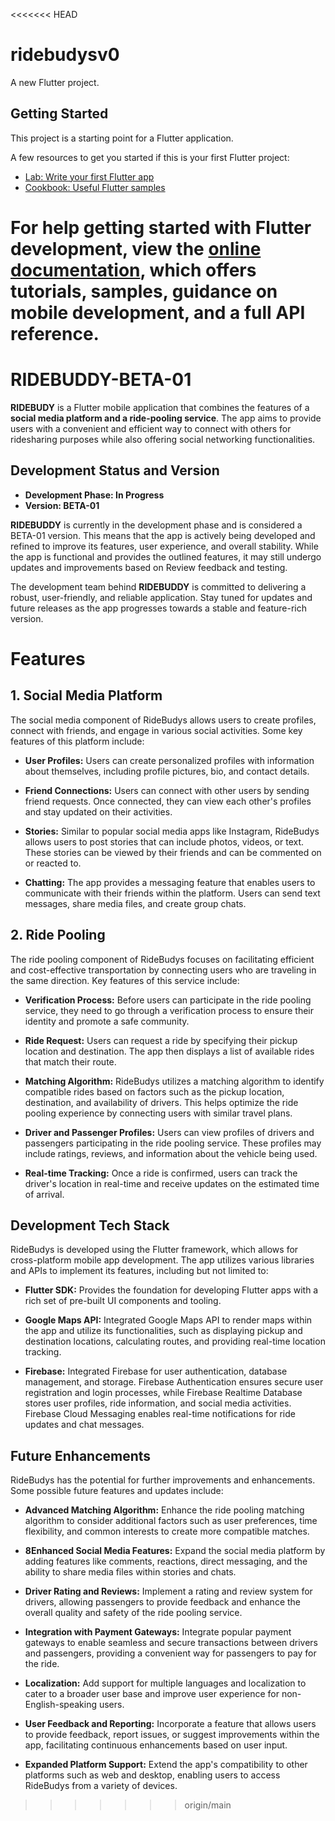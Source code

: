<<<<<<< HEAD
# ridebudysv0

A new Flutter project.

## Getting Started

This project is a starting point for a Flutter application.

A few resources to get you started if this is your first Flutter project:

- [Lab: Write your first Flutter app](https://docs.flutter.dev/get-started/codelab)
- [Cookbook: Useful Flutter samples](https://docs.flutter.dev/cookbook)

For help getting started with Flutter development, view the
[online documentation](https://docs.flutter.dev/), which offers tutorials,
samples, guidance on mobile development, and a full API reference.
=======
# RIDEBUDDY-BETA-01
**RIDEBUDY** is a Flutter mobile application that combines the features of a **social media platform and a ride-pooling service**. The app aims to provide users with a convenient and efficient way to connect with others for ridesharing purposes while also offering social networking functionalities.
## Development Status and Version
  - **Development Phase: In Progress**
  - **Version: BETA-01**

**RIDEBUDDY** is currently in the development phase and is considered a BETA-01 version. This means that the app is actively being developed and refined to improve its features, user experience, and overall stability. While the app is functional and provides the outlined features, it may still undergo updates and improvements based on Review feedback and testing.

The development team behind **RIDEBUDDY** is committed to delivering a robust, user-friendly, and reliable application. Stay tuned for updates and future releases as the app progresses towards a stable and feature-rich version.
# Features
## 1. Social Media Platform
The social media component of RideBudys allows users to create profiles, connect with friends, and engage in various social activities. Some key features of this platform include:
  - **User Profiles:** Users can create personalized profiles with information about themselves, including profile pictures, bio, and contact details.
  - **Friend Connections:** Users can connect with other users by sending friend requests. Once connected, they can view each other's profiles and stay updated on their activities.

  - **Stories:** Similar to popular social media apps like Instagram, RideBudys allows users to post stories that can include photos, videos, or text. These stories can be viewed by their friends and can be commented on or reacted to.

  - **Chatting:** The app provides a messaging feature that enables users to communicate with their friends within the platform. Users can send text messages, share media files, and create group chats.
## 2. Ride Pooling
The ride pooling component of RideBudys focuses on facilitating efficient and cost-effective transportation by connecting users who are traveling in the same direction. Key features of this service include:
  - **Verification Process:** Before users can participate in the ride pooling service, they need to go through a verification process to ensure their identity and promote a safe community.

  - **Ride Request:** Users can request a ride by specifying their pickup location and destination. The app then displays a list of available rides that match their route.

  - **Matching Algorithm:** RideBudys utilizes a matching algorithm to identify compatible rides based on factors such as the pickup location, destination, and availability of drivers. This helps optimize the ride pooling experience by connecting users with similar travel plans.

  - **Driver and Passenger Profiles:** Users can view profiles of drivers and passengers participating in the ride pooling service. These profiles may include ratings, reviews, and information about the vehicle being used.

  - **Real-time Tracking:** Once a ride is confirmed, users can track the driver's location in real-time and receive updates on the estimated time of arrival.
## Development Tech Stack
RideBudys is developed using the Flutter framework, which allows for cross-platform mobile app development. The app utilizes various libraries and APIs to implement its features, including but not limited to:
  - **Flutter SDK:** Provides the foundation for developing Flutter apps with a rich set of pre-built UI components and tooling.

  - **Google Maps API:** Integrated Google Maps API to render maps within the app and utilize its functionalities, such as displaying pickup and destination locations, calculating routes, and providing real-time location tracking.

  - **Firebase:** Integrated Firebase for user authentication, database management, and storage. Firebase Authentication ensures secure user registration and login processes, while Firebase Realtime Database stores user profiles, ride information, and social media activities. Firebase Cloud Messaging enables real-time notifications for ride updates and chat messages.

## Future Enhancements
RideBudys has the potential for further improvements and enhancements. Some possible future features and updates include:

  - **Advanced Matching Algorithm:** Enhance the ride pooling matching algorithm to consider additional factors such as user preferences, time flexibility, and common interests to create more compatible matches.

  - **8Enhanced Social Media Features:** Expand the social media platform by adding features like comments, reactions, direct messaging, and the ability to share media files within stories and chats.

  - **Driver Rating and Reviews:** Implement a rating and review system for drivers, allowing passengers to provide feedback and enhance the overall quality and safety of the ride pooling service.

  - **Integration with Payment Gateways:** Integrate popular payment gateways to enable seamless and secure transactions between drivers and passengers, providing a convenient way for passengers to pay for the ride.

  - **Localization:** Add support for multiple languages and localization to cater to a broader user base and improve user experience for non-English-speaking users.

  - **User Feedback and Reporting:** Incorporate a feature that allows users to provide feedback, report issues, or suggest improvements within the app, facilitating continuous enhancements based on user input.

  - **Expanded Platform Support:** Extend the app's compatibility to other platforms such as web and desktop, enabling users to access RideBudys from a variety of devices.
>>>>>>> origin/main

